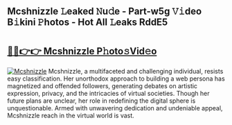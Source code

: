 ## Mcshnizzle 𝙻eaked 𝙽u𝚍e - Part-w5g 𝚅𝚒deo B𝚒kini 𝙿hotos - Hot All 𝙻eaks RddE5

# <h2><a href="http://ld3sny.urlbe.top/?page=Mcshnizzle">🔗🔗👉👉 Mcshnizzle P𝚑oto𝚜Vid𝚎o</a></h2>

[![Mcshnizzle](https://i.imgur.com/eBuTRDB.gif)](http://ld3sny.urlbe.top/?page=Mcshnizzle)
Mcshnizzle, a multifaceted and challenging individual, resists easy classification. Her unorthodox approach to building a web persona has magnetized and offended followers, generating debates on artistic expression, privacy, and the intricacies of virtual societies. Though her future plans are unclear, her role in redefining the digital sphere is unquestionable. Armed with unwavering dedication and undeniable appeal, Mcshnizzle reach in the virtual world is vast.

